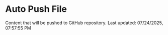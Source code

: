 # Auto Push File

Content that will be pushed to GitHub repository.
Last updated: 07/24/2025, 07:57:55 PM